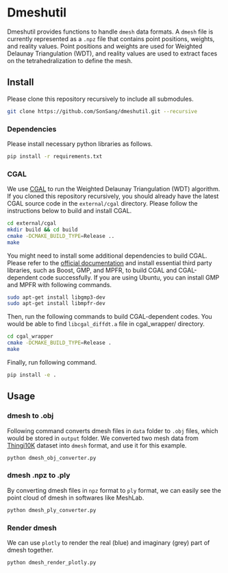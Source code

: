 # Dmeshutil

Dmeshutil provides functions to handle `dmesh` data formats. A `dmesh` file is currently represented as a `.npz` file that contains point positions, weights, and reality values. Point positions and weights are used for Weighted Delaunay Triangulation (WDT), and reality values are used to extract faces on the tetrahedralization to define the mesh.

## Install

Please clone this repository recursively to include all submodules.

```bash
git clone https://github.com/SonSang/dmeshutil.git --recursive
```

### Dependencies

Please install necessary python libraries as follows.

```bash
pip install -r requirements.txt
```

### CGAL

We use [CGAL](https://github.com/CGAL/cgal) to run the Weighted Delaunay Triangulation (WDT) algorithm. If you cloned this repository recursively, you should already have the latest CGAL source code in the `external/cgal` directory. Please follow the instructions below to build and install CGAL.

```bash
cd external/cgal
mkdir build && cd build
cmake -DCMAKE_BUILD_TYPE=Release ..
make
```

You might need to install some additional dependencies to build CGAL. Please refer to the [official documentation](https://doc.cgal.org/latest/Manual/thirdparty.html) and install essential third party libraries, such as Boost, GMP, and MPFR, to build CGAL and CGAL-dependent code successfully. If you are using Ubuntu, you can install GMP and MPFR with following commands.

```bash
sudo apt-get install libgmp3-dev
sudo apt-get install libmpfr-dev
```

Then, run the following commands to build CGAL-dependent codes. You would be able to find `libcgal_diffdt.a` file in cgal_wrapper/ directory.

```bash
cd cgal_wrapper
cmake -DCMAKE_BUILD_TYPE=Release .
make
```

Finally, run following command.

```bash
pip install -e .
```

## Usage

### dmesh to .obj

Following command converts dmesh files in `data` folder to `.obj` files, which would be stored in `output` folder. We converted two mesh data from [Thingi10K](https://ten-thousand-models.appspot.com/) dataset into `dmesh` format, and use it for this example.

```bash
python dmesh_obj_converter.py
```

### dmesh .npz to .ply

By converting dmesh files in `npz` format to `ply` format, we can easily see the point cloud of dmesh in softwares like MeshLab.

```bash
python dmesh_ply_converter.py
```

### Render dmesh

We can use `plotly` to render the real (blue) and imaginary (grey) part of dmesh together. 

```bash
python dmesh_render_plotly.py
```